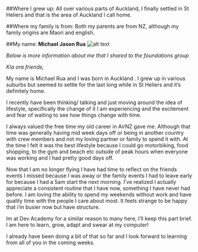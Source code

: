 ##Where I grew up:
 All over various parts of Auckland, I finally settled in St Heliers and that is the area of Auckland I call home.

##Where my family is from: 
Both my parents are from NZ, although my family origins are Maori and english.

##My name: **Michael Jason Rua**
![alt text](https://avatars0.githubusercontent.com/u/66767308?s=400&u=a5adcb59ac41fdd9e63cc9e2842f51b8d09af933&v=4)

*Below is more information about me that I shared to the foundations group*


*Kia ora friends,*

My name is Michael Rua and I was born in Auckland . I grew up in various suburbs but seemed to settle for the last long while in St Heliers and it’s definitely home.

I recently have been thinking/ talking and just moving around the idea of lifestyle, specifically the change of it I am experiencing and the excitement and fear of waiting to see how things change with time.

I always valued the free time my old career in AirNZ gave me. Although that time was generally having mid week days off or being in another country with crew members and not my loving partner or family to spend it with. At the time I felt it was the best lifestyle because I could go motorbiking, food shopping, to the gym and beach etc outside of peak hours when everyone was working and I had pretty good days off.

Now that I am no longer flying I have had time to reflect on the friends events I missed because I was away or the family events I had to leave early for because I had a 5am start the next morning. I’ve realized I actually appreciate a consistent routine that I have now, something I have never had before. I am loving the ability to spend my weekends without work and have quality time with the people I care about most. It feels strange to be happy that i’m busier now but have structure.

Im at Dev Academy for a similar reason to many here, I’ll keep this part brief. I am here to learn, grow, adapt and swear at my computer!

I already have been doing a bit of that so far and I look forward to learning from all of you in the coming weeks.